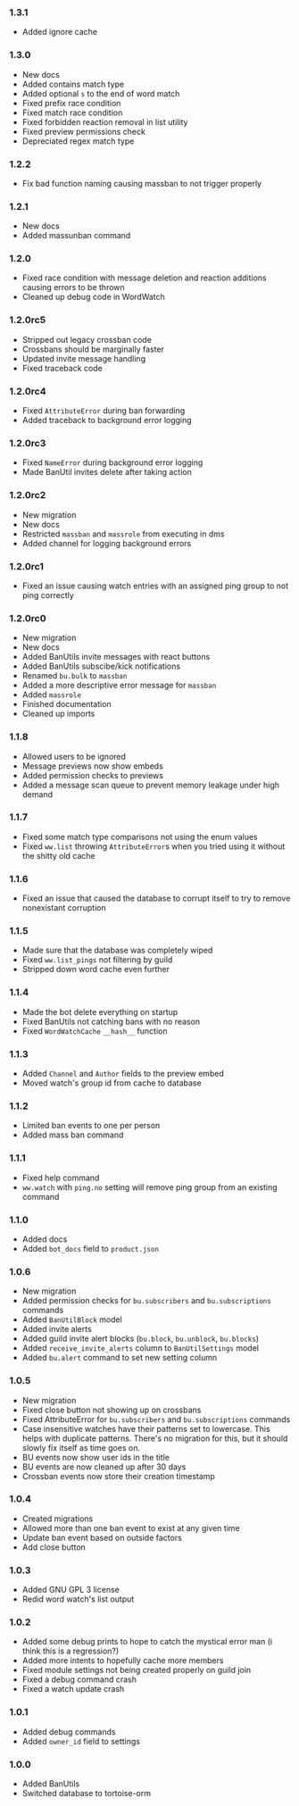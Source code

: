 ### 1.3.1
- Added ignore cache

### 1.3.0
- New docs
- Added contains match type
- Added optional `s` to the end of word match
- Fixed prefix race condition
- Fixed match race condition
- Fixed forbidden reaction removal in list utility
- Fixed preview permissions check
- Depreciated regex match type

### 1.2.2
- Fix bad function naming causing massban to not trigger properly

### 1.2.1
- New docs
- Added massunban command

### 1.2.0
- Fixed race condition with message deletion and reaction additions causing errors to be thrown
- Cleaned up debug code in WordWatch

### 1.2.0rc5
- Stripped out legacy crossban code
- Crossbans should be marginally faster
- Updated invite message handling
- Fixed traceback code

### 1.2.0rc4
- Fixed `AttributeError` during ban forwarding
- Added traceback to background error logging

### 1.2.0rc3
- Fixed `NameError` during background error logging
- Made BanUtil invites delete after taking action

### 1.2.0rc2
- New migration
- New docs
- Restricted `massban` and `massrole` from executing in dms
- Added channel for logging background errors

### 1.2.0rc1
- Fixed an issue causing watch entries with an assigned ping group to not ping correctly

### 1.2.0rc0
- New migration
- New docs
- Added BanUtils invite messages with react buttons
- Added BanUtils subscibe/kick notifications
- Renamed `bu.bulk` to `massban`
- Added a more descriptive error message for `massban`
- Added `massrole`
- Finished documentation
- Cleaned up imports

### 1.1.8
- Allowed users to be ignored
- Message previews now show embeds
- Added permission checks to previews
- Added a message scan queue to prevent memory leakage under high demand

### 1.1.7
- Fixed some match type comparisons not using the enum values
- Fixed `ww.list` throwing `AttributeError`s when you tried using it without the shitty old cache

### 1.1.6
- Fixed an issue that caused the database to corrupt itself to try to remove nonexistant corruption

### 1.1.5
- Made sure that the database was completely wiped
- Fixed `ww.list_pings` not filtering by guild
- Stripped down word cache even further

### 1.1.4
- Made the bot delete everything on startup
- Fixed BanUtils not catching bans with no reason
- Fixed `WordWatchCache` `__hash__` function

### 1.1.3
- Added `Channel` and `Author` fields to the preview embed
- Moved watch's group id from cache to database

### 1.1.2
- Limited ban events to one per person
- Added mass ban command

### 1.1.1
- Fixed help command
- `ww.watch` with `ping.no` setting will remove ping group from an existing command

### 1.1.0
- Added docs
- Added `bot_docs` field to `product.json`

### 1.0.6
- New migration
- Added permission checks for `bu.subscribers` and `bu.subscriptions` commands
- Added `BanUtilBlock` model
- Added invite alerts
- Added guild invite alert blocks (`bu.block`, `bu.unblock`, `bu.blocks`)
- Added `receive_invite_alerts` column to `BanUtilSettings` model
- Added `bu.alert` command to set new setting column

### 1.0.5
- New migration
- Fixed close button not showing up on crossbans
- Fixed AttributeError for `bu.subscribers` and `bu.subscriptions` commands
- Case insensitive watches have their patterns set to lowercase. This helps with duplicate patterns. There's no migration for this, but it should slowly fix itself as time goes on.
- BU events now show user ids in the title
- BU events are now cleaned up after 30 days
- Crossban events now store their creation timestamp

### 1.0.4
- Created migrations
- Allowed more than one ban event to exist at any given time
- Update ban event based on outside factors
- Add close button

### 1.0.3
- Added GNU GPL 3 license
- Redid word watch's list output

### 1.0.2
- Added some debug prints to hope to catch the mystical error man (i think this is a regression?)
- Added more intents to hopefully cache more members
- Fixed module settings not being created properly on guild join
- Fixed a debug command crash
- Fixed a watch update crash

### 1.0.1
- Added debug commands
- Added `owner_id` field to settings

### 1.0.0
- Added BanUtils
- Switched database to tortoise-orm